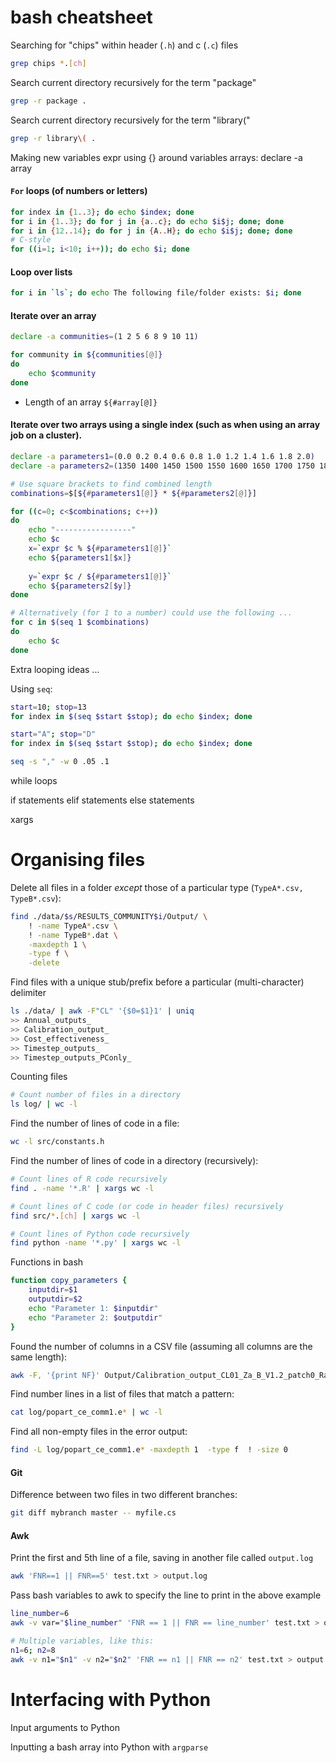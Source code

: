 bash cheatsheet
=============

Searching for "chips" within header (`.h`) and c (`.c`) files
```bash
grep chips *.[ch]
```

Search current directory recursively for the term "package"
```bash
grep -r package .
```

Search current directory recursively for the term "library("
```bash
grep -r library\( .
```



Making new variables
    expr
    using {} around variables
    arrays: declare -a array


#### `For` loops (of numbers or letters)
```bash
for index in {1..3}; do echo $index; done
for i in {1..3}; do for j in {a..c}; do echo $i$j; done; done
for i in {12..14}; do for j in {A..H}; do echo $i$j; done; done
# C-style
for ((i=1; i<10; i++)); do echo $i; done
```

#### Loop over lists
```bash
for i in `ls`; do echo The following file/folder exists: $i; done
```

#### Iterate over an array

```bash
declare -a communities=(1 2 5 6 8 9 10 11)

for community in ${communities[@]}
do
    echo $community
done
```

* Length of an array `${#array[@]}`

#### Iterate over two arrays using a single index (such as when using an array job on a cluster).  

```bash
declare -a parameters1=(0.0 0.2 0.4 0.6 0.8 1.0 1.2 1.4 1.6 1.8 2.0)
declare -a parameters2=(1350 1400 1450 1500 1550 1600 1650 1700 1750 1800 1850)

# Use square brackets to find combined length
combinations=$[${#parameters1[@]} * ${#parameters2[@]}]

for ((c=0; c<$combinations; c++))
do
    echo "-----------------"
    echo $c
    x=`expr $c % ${#parameters1[@]}`
    echo ${parameters1[$x]}
    
    y=`expr $c / ${#parameters1[@]}`
    echo ${parameters2[$y]}
done

# Alternatively (for 1 to a number) could use the following ... 
for c in $(seq 1 $combinations) 
do
    echo $c
done
```

Extra looping ideas ... 

Using `seq`: 
```bash
start=10; stop=13
for index in $(seq $start $stop); do echo $index; done

start="A"; stop="D"
for index in $(seq $start $stop); do echo $index; done
```

```bash
seq -s "," -w 0 .05 .1
```

while loops

if statements
elif statements
else statements

xargs

# Organising files


Delete all files in a folder *except* those of a particular type (`TypeA*.csv, TypeB*.csv`): 

```bash
find ./data/$s/RESULTS_COMMUNITY$i/Output/ \
    ! -name TypeA*.csv \
    ! -name TypeB*.dat \
    -maxdepth 1 \
    -type f \
    -delete
```

Find files with a unique stub/prefix before a particular (multi-character) delimiter

```bash
ls ./data/ | awk -F"CL" '{$0=$1}1' | uniq
>> Annual_outputs_
>> Calibration_output_
>> Cost_effectiveness_
>> Timestep_outputs_
>> Timestep_outputs_PConly_
```

Counting files
```bash
# Count number of files in a directory
ls log/ | wc -l
```


Find the number of lines of code in a file: 
```bash
wc -l src/constants.h 
```
 
Find the number of lines of code in a directory (recursively): 
```bash
# Count lines of R code recursively
find . -name '*.R' | xargs wc -l

# Count lines of C code (or code in header files) recursively
find src/*.[ch] | xargs wc -l

# Count lines of Python code recursively
find python -name '*.py' | xargs wc -l
```


Functions in bash

```bash
function copy_parameters {
    inputdir=$1
    outputdir=$2
    echo "Parameter 1: $inputdir"
    echo "Parameter 2: $outputdir"
}
```

Found the number of columns in a CSV file (assuming all columns are the same length): 
```bash
awk -F, '{print NF}' Output/Calibration_output_CL01_Za_B_V1.2_patch0_Rand10_PCseed0_0.csv | tail -n1
```


Find number lines in a list of files that match a pattern:
```bash
cat log/popart_ce_comm1.e* | wc -l
```

Find all non-empty files in the error output: 
```bash
find -L log/popart_ce_comm1.e* -maxdepth 1  -type f  ! -size 0
```



#### Git

Difference between two files in two different branches:
```bash
git diff mybranch master -- myfile.cs
```



#### Awk

Print the first and 5th line of a file, saving in another file called `output.log`
```bash
awk 'FNR==1 || FNR==5' test.txt > output.log
```

Pass bash variables to awk to specify the line to print in the above example
```bash
line_number=6
awk -v var="$line_number" 'FNR == 1 || FNR == line_number' test.txt > output.log

# Multiple variables, like this:
n1=6; n2=8
awk -v n1="$n1" -v n2="$n2" 'FNR == n1 || FNR == n2' test.txt > output.log
```



# Interfacing with Python


Input arguments to Python



Inputting a bash array into Python with `argparse`



